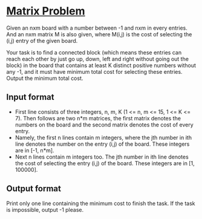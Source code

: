 # [Matrix Problem][link]

Given an nxm board with a number between -1 and nxm in every entries. And an nxm matrix M is also given, where M(i,j) is the cost of selecting the (i,j) entry of the given board.

Your task is to find a connected block (which means these entries can reach each other by just go up, down, left and right without going out the block) in the board that contains at least K distinct positive numbers without any -1, and it must have minimum total cost for selecting these entries. Output the minimum total cost.

## Input format

- First line consists of three integers, n, m, K (1 <= n, m <= 15, 1 <= K <= 7). Then follows are two n\*m matrices, the first matrix denotes the numbers on the board and the second matrix denotes the cost of every entry.
- Namely, the first n lines contain m integers, where the jth number in ith line denotes the number on the entry (i,j) of the board. These integers are in [-1, n\*m].
- Next n lines contain m integers too. The jth number in ith line denotes the cost of selecting the entry (i,j) of the board. These integers are in [1, 100000].

## Output format

Print only one line containing the minimum cost to finish the task. If the task is impossible, output -1 please.

[link]: https://www.hackerearth.com/practice/algorithms/graphs/shortest-path-algorithms/practice-problems/algorithm/matrix-problem/
